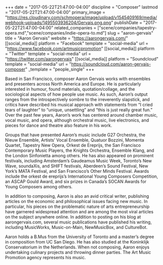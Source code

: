 +++
date = "2017-05-22T21:47:00-04:00"
discipline = "Composer"
lastmod = "2017-05-22T21:47:00-04:00"
primary_image = "https://res.cloudinary.com/schmopera/image/upload/v1545409169/media/webhook-uploads/1495503936204/Gervais.png.png"
publishDate = "2017-05-22T21:47:00-04:00"
related_companies = ["scene/companies/tapestry-opera.md","scene/companies/indie-opera-to.md"]
slug = "aaron-gervais"
title = "Aaron Gervais"
website = "https://aarongervais.com/"
[[social_media]]
platform = "Facebook"
template = "social-media"
url = "https://www.facebook.com/artmusicpromotion"
[[social_media]]
platform = "Twitter"
template = "social-media"
url = "https://twitter.com/aarongervais"
[[social_media]]
platform = "Soundcloud"
template = "social-media"
url = "https://soundcloud.com/aaron-gervais-composer"
_template = "people_single"
+++

Based in San Francisco, composer Aaron Gervais works with ensembles and presenters across North America and Europe. He is particularly interested in humour, found materials, quotation/collage, and the sociological aspects of how people use music. As such, Aaron’s output ranges from the introspectively sombre to the irreverently slapstick, and critics have described his musical approach with statements from “I cried tears of laughter” to “unique, unsettling” and “this is just really great fun.” Over the past few years, Aaron’s work has centered around chamber music, vocal music, and opera, although orchestral music, live electronics, and pieces for dance and theatre also feature in his work.

Groups that have presented Aaron’s music include G27 Orchestra, the Nieuw Ensemble, Artists’ Vocal Ensemble, Quatuor Bozzini, Momenta Quartet, Tapestry New Opera, Orkest de Ereprijs, the San Francisco Contemporary Music Players, the Knights Orchestra, Ensemble Klang, and the London Sinfonietta among others. He has also appeared on prominent festivals, including Amsterdam’s Gaudeamus Music Week, Toronto’s New Wave, soundaXis, and SHIFT festivals, Aberdeen’s Sound Festival, New York’s MATA Festival, and San Francisco’s Other Minds Festival. Awards include the orkest de ereprijs’s International Young Composers Competition, an ASCAP Gould Award, and six prizes in Canada’s SOCAN Awards for Young Composers among others.

In addition to composing, Aaron is also an avid critical writer, publishing articles on the economic and philosophical issues facing new music. In particular, his pieces on the problematic nature of arts entrepreneurship have garnered widespread attention and are among the most viral articles on the subject anywhere online. In addition to posting on his blog at aarongervais.com, several music publications have published his writing, including MusicWorks, Music-on-Main, NewMusicBox, and CultureBot.

Aaron holds a B.Mus from the University of Toronto and a master’s degree in composition from UC San Diego. He has also studied at the Koninklijk Conservatorium in the Netherlands. When not composing, Aaron enjoys undertaking culinary projects and throwing dinner parties. The Art Music Promotion agency represents his music.
